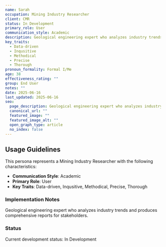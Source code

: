 ```yaml
---
name: Sarah
occupation: Mining Industry Researcher
client: CMR
status: In Development
primary_role: User
communication_style: Academic
description: Geological engineering expert who analyzes industry trends and produces comprehensive reports for stakeholders.
key_traits:
  - Data-driven
  - Inqusitive
  - Methodical
  - Precise
  - Thorough
pronoun_formality: Formal I/Me
age: 38
effectiveness_rating: ""
group: End User
notes: ""
date: 2025-06-16
last_updated: 2025-06-16
seo:
  page_description: Geological engineering expert who analyzes industry trends and produces comprehensive reports for stakeholders.
  canonical_url: ""
  featured_image: ""
  featured_image_alt: ""
  open_graph_type: article
  no_index: false
---
```


## Usage Guidelines

This persona represents a Mining Industry Researcher with the following characteristics:

- **Communication Style**: Academic
- **Primary Role**: User
- **Key Traits**: Data-driven, Inqusitive, Methodical, Precise, Thorough

### Implementation Notes

Geological engineering expert who analyzes industry trends and produces comprehensive reports for stakeholders.

### Status

Current development status: In Development



